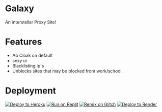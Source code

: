 # Galaxy
An interstellar Proxy Site!


# Features
- Ab Cloak on default
- sexy ui
- Blacklisting ip's
- Unblocks sites that may be blocked from work/school.



# Deployment
[![Deploy to Heroku](https://raw.githubusercontent.com/BinBashBanana/deploy-buttons/master/buttons/remade/heroku.svg)](https://heroku.com/deploy/?template=https://github.com/sprezzing/galaxy)
[![Run on Replit](https://raw.githubusercontent.com/BinBashBanana/deploy-buttons/master/buttons/remade/replit.svg)](https://replit.com/github/sprezzing/galaxy)
[![Remix on Glitch](https://raw.githubusercontent.com/BinBashBanana/deploy-buttons/master/buttons/remade/glitch.svg)](https://glitch.com/edit/#!/import/github/sprezzing/galaxy)
[![Deploy to Render](https://render.com/images/deploy-to-render-button.svg)](https://render.com/deploy)

